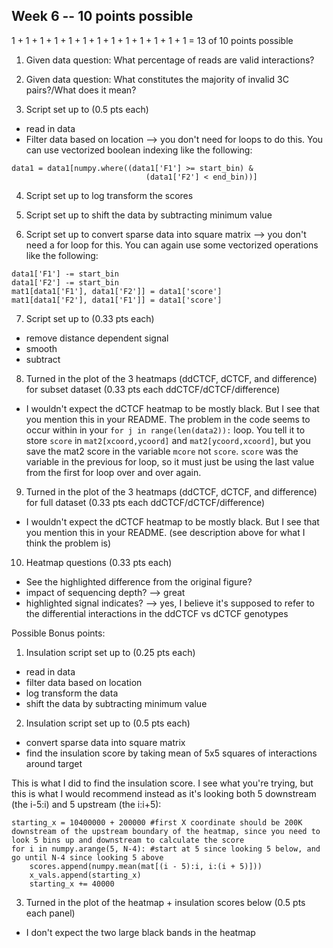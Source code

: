 ## Week 6 -- 10 points possible

1 + 1 + 1 + 1 + 1 + 1 + 1 + 1 + 1 + 1 + 1 + 1 + 1 = 13 of 10 points possible

1. Given data question: What percentage of reads are valid interactions?

2. Given data question: What constitutes the majority of invalid 3C pairs?/What does it mean?

3. Script set up to (0.5 pts each)

  * read in data  
  * Filter data based on location --> you don't need for loops to do this. You can use vectorized boolean indexing like the following:

  ```
  data1 = data1[numpy.where((data1['F1'] >= start_bin) &
                                (data1['F2'] < end_bin))]
  ```

4. Script set up to log transform the scores

5. Script set up to shift the data by subtracting minimum value

6. Script set up to convert sparse data into square matrix --> you don't need a for loop for this. You can again use some vectorized operations like the following:

```
data1['F1'] -= start_bin
data1['F2'] -= start_bin
mat1[data1['F1'], data1['F2']] = data1['score']
mat1[data1['F2'], data1['F1']] = data1['score']
```

7. Script set up to (0.33 pts each)

  * remove distance dependent signal
  * smooth
  * subtract

8. Turned in the plot of the 3 heatmaps (ddCTCF, dCTCF, and difference) for subset dataset (0.33 pts each ddCTCF/dCTCF/difference)

* I wouldn't expect the dCTCF heatmap to be mostly black. But I see that you mention this in your README. The problem in the code seems to occur within in your `for j in range(len(data2)):` loop. You tell it to store `score` in `mat2[xcoord,ycoord]` and `mat2[ycoord,xcoord]`, but you save the mat2 score in the variable `mcore` not `score`. `score` was the variable in the previous for loop, so it must just be using the last value from the first for loop over and over again.

9. Turned in the plot of the 3 heatmaps (ddCTCF, dCTCF, and difference) for full dataset (0.33 pts each ddCTCF/dCTCF/difference)

* I wouldn't expect the dCTCF heatmap to be mostly black. But I see that you mention this in your README. (see description above for what I think the problem is)

10. Heatmap questions (0.33 pts each)

  * See the highlighted difference from the original figure?
  * impact of sequencing depth? --> great
  * highlighted signal indicates? --> yes, I believe it's supposed to refer to the differential interactions in the ddCTCF vs dCTCF genotypes

Possible Bonus points:

1. Insulation script set up to (0.25 pts each)

  * read in data
  * filter data based on location
  * log transform the data
  * shift the data by subtracting minimum value

2. Insulation script set up to (0.5 pts each)

  * convert sparse data into square matrix
  * find the insulation score by taking mean of 5x5 squares of interactions around target

  This is what I did to find the insulation score. I see what you're trying, but this is what I would recommend instead as it's looking both 5 downstream (the i-5:i) and 5 upstream (the i:i+5):

  ```
  starting_x = 10400000 + 200000 #first X coordinate should be 200K downstream of the upstream boundary of the heatmap, since you need to look 5 bins up and downstream to calculate the score
  for i in numpy.arange(5, N-4): #start at 5 since looking 5 below, and go until N-4 since looking 5 above
      scores.append(numpy.mean(mat[(i - 5):i, i:(i + 5)]))
      x_vals.append(starting_x)
      starting_x += 40000
  ```

3. Turned in the plot of the heatmap + insulation scores below (0.5 pts each panel)

* I don't expect the two large black bands in the heatmap
